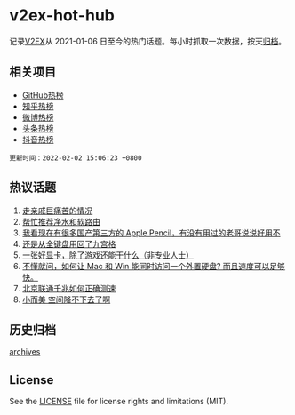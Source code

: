 # v2ex-hot-hub

 记录[V2EX](https://www.v2ex.com/)从 2021-01-06 日至今的热门话题。每小时抓取一次数据，按天[归档](archives)。
 
 ## 相关项目

- [GitHub热榜](https://github.com/lonnyzhang423/github-hot-hub)
- [知乎热榜](https://github.com/lonnyzhang423/zhihu-hot-hub)
- [微博热榜](https://github.com/lonnyzhang423/weibo-hot-hub)
- [头条热榜](https://github.com/lonnyzhang423/toutiao-hot-hub)
- [抖音热榜](https://github.com/lonnyzhang423/douyin-hot-hub)


 `更新时间：2022-02-02 15:06:23 +0800`

## 热议话题

1. [走亲戚巨痛苦的情况](https://www.v2ex.com/t/831623)
1. [帮忙推荐净水和软路由](https://www.v2ex.com/t/831590)
1. [我看现在有很多国产第三方的 Apple Pencil，有没有用过的老哥说说好用不](https://www.v2ex.com/t/831599)
1. [还是从全键盘用回了九宫格](https://www.v2ex.com/t/831638)
1. [一张好显卡，除了游戏还能干什么（非专业人士）](https://www.v2ex.com/t/831620)
1. [不懂就问，如何让 Mac 和 Win 能同时访问一个外置硬盘? 而且速度可以足够快。](https://www.v2ex.com/t/831631)
1. [北京联通千兆如何正确测速](https://www.v2ex.com/t/831627)
1. [小而美 空间降不下去了啊](https://www.v2ex.com/t/831608)

## 历史归档

[archives](archives)

## License

See the [LICENSE](LICENSE) file for license rights and limitations (MIT).
